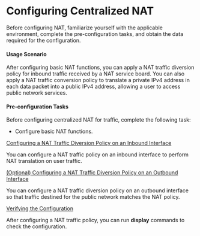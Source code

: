 Configuring Centralized NAT
===========================

Before configuring NAT, familiarize yourself with the applicable environment, complete the pre-configuration tasks, and obtain the data required for the configuration.

#### Usage Scenario

After configuring basic NAT functions, you can apply a NAT traffic diversion policy for inbound traffic received by a NAT service board. You can also apply a NAT traffic conversion policy to translate a private IPv4 address in each data packet into a public IPv4 address, allowing a user to access public network services.


#### Pre-configuration Tasks

Before configuring centralized NAT for traffic, complete the following task:

* Configure basic NAT functions.


[Configuring a NAT Traffic Diversion Policy on an Inbound Interface](../../../../software/nev8r10_vrpv8r16/user/ne/dc_ne_nat_cfg_0020.html)

You can configure a NAT traffic policy on an inbound interface to perform NAT translation on user traffic.

[(Optional) Configuring a NAT Traffic Diversion Policy on an Outbound Interface](../../../../software/nev8r10_vrpv8r16/user/ne/dc_ne_nat_cfg_0027.html)

You can configure a NAT traffic diversion policy on an outbound interface so that traffic destined for the public network matches the NAT policy.

[Verifying the Configuration](../../../../software/nev8r10_vrpv8r16/user/ne/dc_ne_nat_cfg_0022.html)

After configuring a NAT traffic policy, you can run **display** commands to check the configuration.